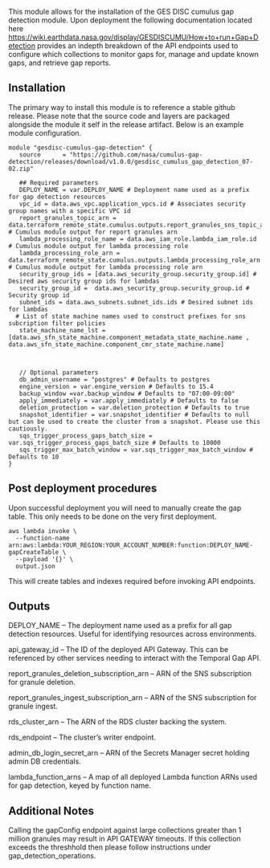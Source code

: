 This module allows for the installation of the GES DISC cumulus gap detection module. Upon deployment the following documentation located here https://wiki.earthdata.nasa.gov/display/GESDISCUMU/How+to+run+Gap+Detection provides an indepth breakdown of the API endpoints used to configure which collections to monitor gaps for, manage and update known gaps, and retrieve gap reports.

## Installation

The primary way to install this module is to reference a stable github release. Please note that the source code and layers are packaged alongside the module it self in the release artifact. Below is an example module configuration. 


```hcl
module "gesdisc-cumulus-gap-detection" {
   source      = "https://github.com/nasa/cumulus-gap-detection/releases/download/v1.0.0/gesdisc_cumulus_gap_detection_07-02.zip"

   ## Required parameters
   DEPLOY_NAME = var.DEPLOY_NAME # Deployment name used as a prefix for gap detection resources
   vpc_id = data.aws_vpc.application_vpcs.id # Associates security group names with a specific VPC id
   report_granules_topic_arn = data.terraform_remote_state.cumulus.outputs.report_granules_sns_topic_arn # Cumulus module output for report granules arn
   lambda_processing_role_name = data.aws_iam_role.lambda_iam_role.id # Cumulus module output for lambda processing role
   lambda_processing_role_arn = data.terraform_remote_state.cumulus.outputs.lambda_processing_role_arn # Cumulus module output for lambda processing role arn
   security_group_ids = [data.aws_security_group.security_group.id] # Desired aws security group ids for lambdas
   security_group_id =  data.aws_security_group.security_group.id # Security group id
   subnet_ids = data.aws_subnets.subnet_ids.ids # Desired subnet ids for lambdas 
  # List of state machine names used to construct prefixes for sns subcription filter policies
   state_machine_name_lst = [data.aws_sfn_state_machine.component_metadata_state_machine.name , data.aws_sfn_state_machine.component_cmr_state_machine.name] 


   
   // Optional parameters
   db_admin_username = "postgres" # Defaults to postgres
   engine_version = var.engine_version # Defaults to 15.4
   backup_window =var.backup_window # Defaults to "07:00-09:00"
   apply_immediately = var.apply_immediately # Defaults to false
   deletion_protection = var.deletion_protection # Defaults to true
   snapshot_identifier = var.snapshot_identifier # Defaults to null but can be used to create the cluster from a snapshot. Please use this cautiously. 
   sqs_trigger_process_gaps_batch_size = var.sqs_trigger_process_gaps_batch_size # Defaults to 10000
   sqs_trigger_max_batch_window = var.sqs_trigger_max_batch_window # Defaults to 10 
}
```

## Post deployment procedures

Upon successful deployment you will need to manually create the gap table. This only needs to be done on the very first deployment.

```
aws lambda invoke \
  --function-name arn:aws:lambda:YOUR_REGION:YOUR_ACCOUNT_NUMBER:function:DEPLOY_NAME-gapCreateTable \
  --payload '{}' \
  output.json
```

This will create tables and indexes required before invoking API endpoints.

## Outputs

DEPLOY_NAME – The deployment name used as a prefix for all gap detection resources. Useful for identifying resources across environments.

api_gateway_id – The ID of the deployed API Gateway. This can be referenced by other services needing to interact with the Temporal Gap API.

report_granules_deletion_subscription_arn – ARN of the SNS subscription for granule deletion.

report_granules_ingest_subscription_arn – ARN of the SNS subscription for granule ingest.

rds_cluster_arn – The ARN of the RDS cluster backing the system.

rds_endpoint – The cluster’s writer endpoint.

admin_db_login_secret_arn – ARN of the Secrets Manager secret holding admin DB credentials.

lambda_function_arns – A map of all deployed Lambda function ARNs used for gap detection, keyed by function name.



## Additional Notes

Calling the gapConfig endpoint against large collections greater than 1 million granules may result in API GATEWAY timeouts. If this collection exceeds the threshhold then please follow instructions under gap_detection_operations. 